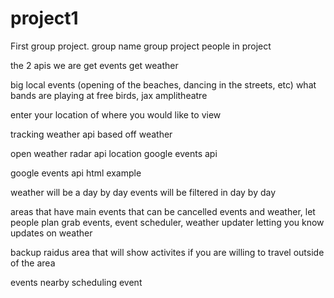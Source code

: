 # project1
First group project.
group name
group project
people in project

the 2 apis we are 
get events get weather

big local events (opening of the beaches, dancing in the streets, etc)
what bands are playing at free birds, jax amplitheatre

enter your location of where you would like to view

tracking weather api
based off weather 

open weather radar api location
google events api


google events api html example 

weather will be a day by day
events will be filtered in day by day 

areas that have main events that can be cancelled
events and weather, let people plan
grab events, event scheduler, 
weather updater letting you know updates on weather


backup raidus area that will show activites if you are willing to travel outside of the area


events nearby
scheduling event

<!-- add pop up box for schedule event -->
<!-- figure out FLEX  -->
<!--  what is HTML mockup-->

